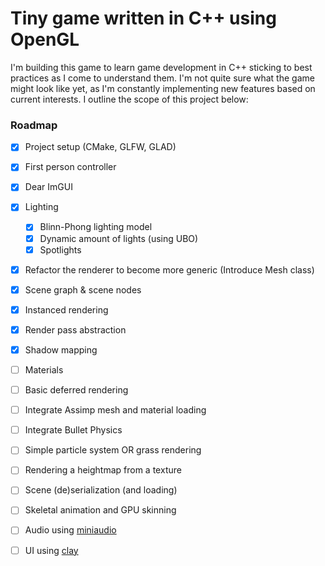 # Tiny game written in C++ using OpenGL
I'm building this game to learn game development in C++ sticking to best practices as I come to understand them. I'm not quite sure what the game might look like yet, as I'm constantly implementing new features based on current interests. I outline the scope of this project below:

### Roadmap
- [x] Project setup (CMake, GLFW, GLAD)
- [x] First person controller
- [x] Dear ImGUI
- [x] Lighting
    - [x] Blinn-Phong lighting model
    - [x] Dynamic amount of lights (using UBO)
    - [x] Spotlights
- [x] Refactor the renderer to become more generic (Introduce Mesh class)
- [x] Scene graph & scene nodes
- [x] Instanced rendering
- [x] Render pass abstraction
- [x] Shadow mapping
- [ ] Materials
- [ ] Basic deferred rendering
- [ ] Integrate Assimp mesh and material loading
- [ ] Integrate Bullet Physics
- [ ] Simple particle system OR grass rendering
- [ ] Rendering a heightmap from a texture
- [ ] Scene (de)serialization (and loading)
- [ ] Skeletal animation and GPU skinning
- [ ] Audio using [miniaudio](https://github.com/mackron/miniaudio)
- [ ] UI using [clay](https://github.com/nicbarker/clay)




